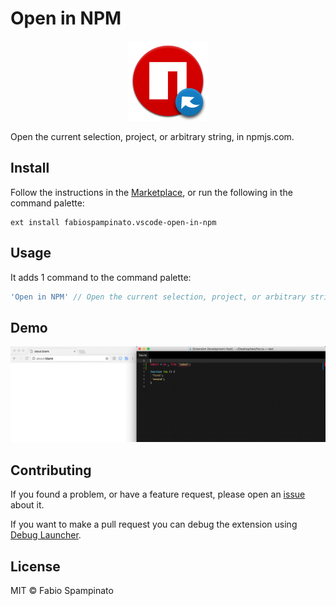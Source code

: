 # Open in NPM

<p align="center">
	<img src="https://raw.githubusercontent.com/fabiospampinato/vscode-open-in-npm/master/resources/logo.png" width="128" alt="Logo">
</p>

Open the current selection, project, or arbitrary string, in npmjs.com.

## Install

Follow the instructions in the [Marketplace](https://marketplace.visualstudio.com/items?itemName=fabiospampinato.vscode-open-in-npm), or run the following in the command palette:

```shell
ext install fabiospampinato.vscode-open-in-npm
```

## Usage

It adds 1 command to the command palette:

```js
'Open in NPM' // Open the current selection, project, or arbitrary string, in npmjs.com.
```

## Demo

![Demo](resources/demo.gif)

## Contributing

If you found a problem, or have a feature request, please open an [issue](https://github.com/fabiospampinato/vscode-open-in-npm/issues) about it.

If you want to make a pull request you can debug the extension using [Debug Launcher](https://marketplace.visualstudio.com/items?itemName=fabiospampinato.vscode-debug-launcher).

## License

MIT © Fabio Spampinato
